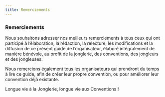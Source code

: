 ```yaml
---
title: Remerciements
---
```


### Remerciements

Nous souhaitons adresser nos meilleurs remerciements à tous ceux qui ont participé à l’élaboration, la rédaction, la relecture, les modifications et la diffusion de ce présent guide de l’organisateur, élaboré intégralement de manière bénévole, au profit de la jonglerie, des conventions, des jongleurs et des jongleuses.

Nous remercions également tous les organisateurs qui prendront du temps à lire ce guide, afin de créer leur propre convention, ou pour améliorer leur convention déjà existante.

Longue vie à la Jonglerie, longue vie aux Conventions !